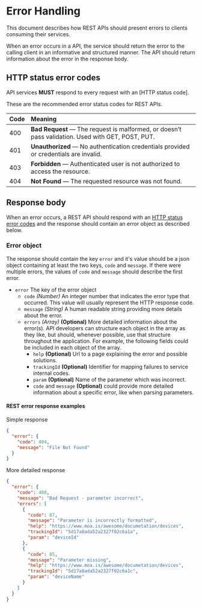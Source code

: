 # Error Handling

This document describes how REST APIs should present errors to clients
consuming their services.

When an error occurs in a API, the service should return the error to the calling
client in an informative and structured manner. The API should return
information about the error in the response body.

## HTTP status error codes

API services **MUST** respond to every request with an [HTTP status code].

These are the recommended error status codes for REST APIs.

| Code | Meaning                                                                                           |
| :--- | :------------------------------------------------------------------------------------------------ |
| 400  | **Bad Request** — The request is malformed, or doesn’t pass validation. Used with GET, POST, PUT. |
| 401  | **Unauthorized** — No authentication credentials provided or credentials are invalid.             |
| 403  | **Forbidden** — Authenticated user is not authorized to access the resource.                      |
| 404  | **Not Found** — The requested resource was not found.                                             |

## Response body

When an error occurs, a REST API should respond with an [HTTP status error codes]
and the response should contain an error object as described below.

### Error object

The response should contain the key `error` and it's value should be a json object
containing at least the two keys, `code` and `message`. If there were multiple
errors, the values of `code` and `message` should describe the first error.

- `error` The key of the error object
  - `code` _(Number)_ An integer number that indicates the error type that
    occurred. This value will usually represent the HTTP response code.
  - `message` _(String)_ A human readable string providing more details about the error.
  - `errors` _(Array)_ **(Optional)** More detailed information about the
    error(s). API developers can structure each object in the array as they
    like, but should, whenever possible, use that structure throughout the
    application. For example, the following fields could be included in each
    object of the array.
    - `help` **(Optional)** Url to a page explaining the error and possible
      solutions.
    - `trackingId` **(Optional)** Identifier for mapping failures to service
      internal codes.
    - `param` **(Optional)** Name of the parameter which was incorrect.
    - `code` and `message` **(Optional)** could provide more detailed
      information about a specific error, like when parsing parameters.

#### REST error response examples

Simple response

```json
{
  "error": {
    "code": 404,
    "message": "File Not Found"
  }
}
```

More detailed response

```json
{
  "error": {
    "code": 400,
    "message": "Bad Request - parameter incorrect",
    "errors": [
      {
        "code": 87,
        "message": "Parameter is incorrectly formatted",
        "help": "https://www.moa.is/awesome/documetation/devices",
        "trackingId": "5d17a8ada52a2327f02c6a1a",
        "param": "deviceId"
      },
      {
        "code": 85,
        "message": "Parameter missing",
        "help": "https://www.moa.is/awesome/documetation/devices",
        "trackingId": "5d17a8ada52a2327f02c6a1c",
        "param": "deviceName"
      }
    ]
  }
}
```

[http status error codes]: #http-status-error-codes
